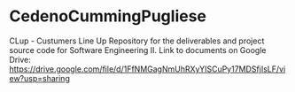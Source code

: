 # CedenoCummingPugliese
CLup - Custumers Line Up
Repository for the deliverables and project source code for Software Engineering II.
Link to documents on Google Drive: https://drive.google.com/file/d/1FfNMGagNmUhRXyYISCuPy17MDSfjIsLF/view?usp=sharing
